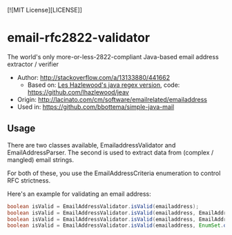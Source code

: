 [![MIT License][LICENSE]]

# email-rfc2822-validator
The world's only more-or-less-2822-compliant Java-based email address extractor / verifier

* Author: http://stackoverflow.com/a/13133880/441662
  * Based on: [Les Hazlewood's java regex version](http://leshazlewood.com/2006/11/06/emailaddress-java-class/comment-page-1/#comment_count), code: https://github.com/lhazlewood/jeav
* Origin: http://lacinato.com/cm/software/emailrelated/emailaddress
* Used in: https://github.com/bbottema/simple-java-mail

## Usage

There are two classes available, EmailaddressValidator and EmailAddressParser. The second is used to extract data from (complex / mangled) email strings.

For both of these, you use the EmailAddressCriteria enumeration to control RFC strictness.

Here's an example for validating an email address:

```java
boolean isValid = EmailAddressValidator.isValid(emailaddress);
boolean isValid = EmailAddressValidator.isValid(emailaddress, EmailAddressCriteria.DEFAULT);
boolean isValid = EmailAddressValidator.isValid(emailaddress, EmailAddressCriteria.RFC_COMPLIANT);
boolean isValid = EmailAddressValidator.isValid(emailaddress, EnumSet.of(ALLOW_DOT_IN_A_TEXT, ALLOW_SQUARE_BRACKETS_IN_A_TEXT));
```
